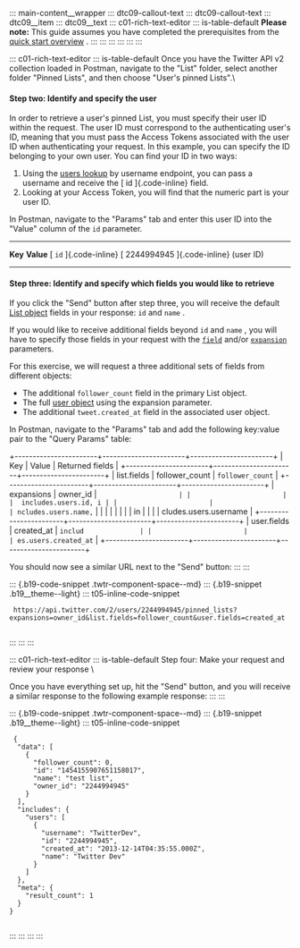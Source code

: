 ::: main-content__wrapper
::: dtc09-callout-text
::: dtc09-callout-text
::: dtc09__item
::: dtc09__text
::: c01-rich-text-editor
::: is-table-default
**Please note:** This guide assumes you have completed the prerequisites
from the [quick start
overview](/content/developer-twitter/en/docs/twitter-api/lists/pinned-lists/quick-start)
.
:::
:::
:::
:::
:::
:::

::: c01-rich-text-editor
::: is-table-default
Once you have the Twitter API v2 collection loaded in Postman, navigate
to the "List" folder, select another folder "Pinned Lists", and then
choose \"User\'s pinned Lists\".\

#### Step two: Identify and specify the user

In order to retrieve a user's pinned List, you must specify their user
ID within the request. The user ID must correspond to the authenticating
user's ID, meaning that you must pass the Access Tokens associated with
the user ID when authenticating your request. In this example, you can
specify the ID belonging to your own user. You can find your ID in two
ways:

1.  Using the [users
    lookup](https://developer.twitter.com/en/docs/twitter-api/users/lookup/api-reference)
    by username endpoint, you can pass a username and receive the [ id
    ]{.code-inline} field.
2.  Looking at your Access Token, you will find that the numeric part is
    your user ID.

In Postman, navigate to the \"Params\" tab and enter this user ID into
the \"Value\" column of the ` id ` parameter.

  -------------------------- ----------------------------------------
  **Key**                    **Value**
  [ ` id ` ]{.code-inline}   [ 2244994945 ]{.code-inline} (user ID)
  -------------------------- ----------------------------------------

#### Step three: Identify and specify which fields you would like to retrieve

If you click the \"Send\" button after step three, you will receive the
default [List
object](/en/docs/twitter-api/data-dictionary/object-model/lists) fields
in your response: ` id ` and ` name ` .

If you would like to receive additional fields beyond ` id ` and
` name ` , you will have to specify those fields in your request with
the
[` field `](https://developer.twitter.com/content/developer-twitter/en/docs/twitter-api/data-dictionary/introduction/fields)
and/or
[` expansion `](https://developer.twitter.com/en/docs/twitter-api/data-dictionary/introduction/expansions)
parameters.

For this exercise, we will request a three additional sets of fields
from different objects:

-   The additional ` follower_count ` field in the primary List object.
-   The full [user
    object](https://developer.twitter.com/en/docs/twitter-api/data-dictionary/object-model/user)
    using the expansion parameter.
-   The additional ` tweet.created_at ` field in the associated user
    object.

In Postman, navigate to the \"Params\" tab and add the following
key:value pair to the \"Query Params\" table:

+-----------------------+-----------------------+-----------------------+
| Key                   | Value                 | Returned fields       |
+-----------------------+-----------------------+-----------------------+
| list.fields           | follower_count        | ` follower_count `    |
+-----------------------+-----------------------+-----------------------+
| expansions            | owner_id              | `                     |
|                       |                       |  includes.users.id, i |
|                       |                       | ncludes.users.name, ` |
|                       |                       |                       |
|                       |                       | in                    |
|                       |                       | cludes.users.username |
+-----------------------+-----------------------+-----------------------+
| user.fields           | created_at            | ` includ              |
|                       |                       | es.users.created_at ` |
+-----------------------+-----------------------+-----------------------+

You should now see a similar URL next to the "Send" button:
:::
:::

::: {.b19-code-snippet .twtr-component-space--md}
::: {.b19-snippet .b19__theme--light}
::: t05-inline-code-snippet
``` {.t05__pre--with-button .t05__pre--wrap-text}
 https://api.twitter.com/2/users/2244994945/pinned_lists?expansions=owner_id&list.fields=follower_count&user.fields=created_at
    
```
:::
:::
:::

::: c01-rich-text-editor
::: is-table-default
Step four: Make your request and review your response \

Once you have everything set up, hit the \"Send\" button, and you will
receive a similar response to the following example response:
:::
:::

::: {.b19-code-snippet .twtr-component-space--md}
::: {.b19-snippet .b19__theme--light}
::: t05-inline-code-snippet
``` {.line-numbers .t05__pre--with-button}
 {
  "data": [
    {
      "follower_count": 0,
      "id": "1454155907651158017",
      "name": "test list",
      "owner_id": "2244994945"
    }
  ],
  "includes": {
    "users": [
      {
        "username": "TwitterDev",
        "id": "2244994945",
        "created_at": "2013-12-14T04:35:55.000Z",
        "name": "Twitter Dev"
      }
    ]
  },
  "meta": {
    "result_count": 1
  }
}
    
```
:::
:::
:::
:::
